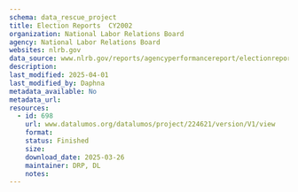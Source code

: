 ```yaml
---
schema: data_rescue_project 
title: Election Reports  CY2002
organization: National Labor Relations Board
agency: National Labor Relations Board
websites: nlrb.gov
data_source: www.nlrb.gov/reports/agencyperformancereport/electionreports/electionreportscy2002
description: 
last_modified: 2025-04-01
last_modified_by: Daphna
metadata_available: No
metadata_url: 
resources:
  - id: 698
    url: www.datalumos.org/datalumos/project/224621/version/V1/view
    format: 
    status: Finished
    size: 
    download_date: 2025-03-26
    maintainer: DRP, DL
    notes: 
---
```

